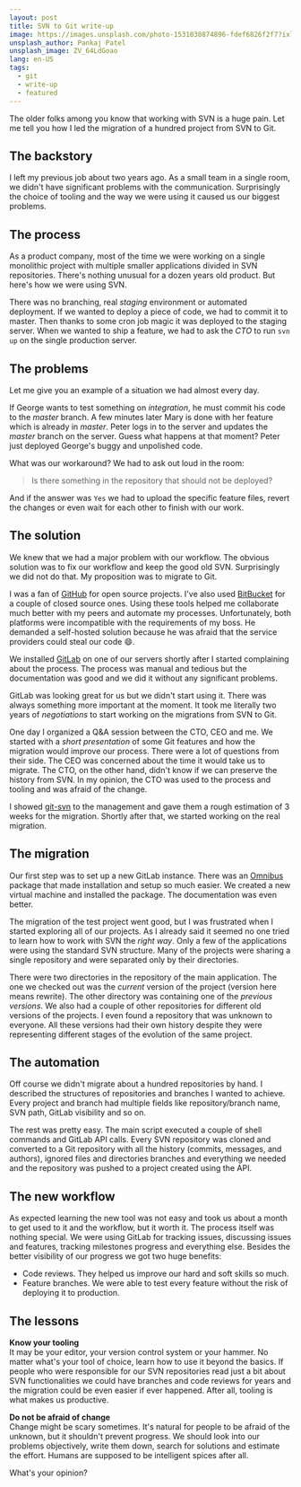 ```yaml
---
layout: post
title: SVN to Git write-up
image: https://images.unsplash.com/photo-1531030874896-fdef6826f2f7?ixlib=rb-1.2.1&ixid=eyJhcHBfaWQiOjEyMDd9&auto=format&fit=crop&w=1950&q=80
unsplash_author: Pankaj Patel
unsplash_image: ZV_64LdGoao
lang: en-US
tags:
  - git
  - write-up
  - featured
---
```

The older folks among you know that working with SVN is a huge pain. Let me tell you how I led the
migration of a hundred project from SVN to Git.

<!--more-->

## The backstory
I left my previous job about two years ago. As a small team in a single room, we didn't have significant problems with
the communication. Surprisingly the choice of tooling and the way we were using it caused us our biggest problems.

## The process
As a product company, most of the time we were working on a single monolithic project with multiple smaller
applications divided in SVN repositories. There's nothing unusual for a dozen years old product. But here's how we
were using SVN.

There was no branching, real _staging_ environment or automated deployment. If we wanted to deploy a
piece of code, we had to commit it to master. Then thanks to some cron job magic it was deployed to
the staging server. When we wanted to ship a feature, we had to ask the _CTO_ to run `svn up` on the single production
server.

## The problems
Let me give you an example of a situation we had almost every day.

If George wants to test something on _integration_, he must commit his code to the _master_ branch. A few minutes later
Mary is done with her feature which is already in _master_. Peter logs in to the server and updates
the _master_ branch on the server. Guess what happens at that moment? Peter just deployed George's buggy and unpolished
code.

What was our workaround? We had to ask out loud in the room:

> Is there something in the repository that should not be deployed?

And if the answer was `Yes` we had to upload the specific feature files, revert the changes or even wait for each other
to finish with our work.

## The solution
We knew that we had a major problem with our workflow. The obvious solution was to fix our workflow and keep the good
old SVN. Surprisingly we did not do that. My proposition was to migrate to Git.

I was a fan of [GitHub](https://github.com/) for open source projects. I've also used
[BitBucket](https://bitbucket.org/) for a couple of closed source ones. Using these tools helped me collaborate much
better with my peers and automate my processes. Unfortunately, both platforms were incompatible with the requirements
of my boss. He demanded a self-hosted solution because he was afraid that the service providers
could steal our code :smile:.

We installed [GitLab](https://about.gitlab.com/) on one of our servers shortly after I started complaining about the
process. The process was manual and tedious but the documentation was good and we did it without any significant
problems.

GitLab was looking great for us but we didn't start using it. There was always something more important at the moment.
It took me literally two years of _negotiations_ to start working on the migrations from SVN to Git.

One day I organized a Q&A session between the CTO, CEO and me. We started with a _short presentation_ of some Git
features and how the migration would improve our process. There were a lot of questions from their side. The CEO was
concerned about the time it would take us to migrate. The CTO, on the other hand, didn't know if we can preserve the
history from SVN. In my opinion, the CTO was used to the process and tooling and was afraid of the change.

I showed [git-svn](https://git-scm.com/docs/git-svn) to the management and gave them a rough estimation of 3 weeks for the
migration. Shortly after that, we started working on the real migration.

## The migration
Our first step was to set up a new GitLab instance. There was an
[Omnibus](https://docs.gitlab.com/omnibus/) package that made installation and setup so much easier. We created a new
virtual machine and installed the package. The documentation was even better.

The migration of the test project went good, but I was frustrated when I started exploring all of our projects. As I
already said it seemed no one tried to learn how to work with SVN the _right way_. Only a few of the applications were
using the standard SVN structure. Many of the projects were sharing a single repository and were separated only by
their directories.

There were two directories in the repository of the main application. The one we checked out was the
_current_ version of the project (version here means rewrite). The other directory was containing
one of the _previous versions_. We also had a couple of other repositories for different old versions of the projects. I
even found a repository that was unknown to everyone. All these versions had their own history despite they were
representing different stages of the evolution of the same project.

## The automation
Off course we didn't migrate about a hundred repositories by hand. I described the structures of repositories and
branches I wanted to achieve. Every project and branch had multiple fields like repository/branch name, SVN path,
GitLab visibility and so on.

The rest was pretty easy. The main script executed a couple of shell commands and GitLab API calls. Every SVN
repository was cloned and converted to a Git repository with all the history (commits, messages, and authors), ignored
files and directories branches and everything we needed and the repository was pushed to a project created using the
API.

## The new workflow
As expected learning the new tool was not easy and took us about a month to get used to it and the workflow, but it
worth it. The process itself was nothing special. We were using GitLab for tracking issues, discussing issues and
features, tracking milestones progress and everything else. Besides the better visibility of our progress we got two
huge benefits:

- Code reviews. They helped us improve our hard and soft skills so much.
- Feature branches. We were able to test every feature without the risk of deploying it to production.

## The lessons
**Know your tooling**<br>
It may be your editor, your version control system or your hammer. No matter what's your tool of choice, learn how to
use it beyond the basics. If people who were responsible for our SVN repositories read just a bit about SVN
functionalities we could have branches and code reviews for years and the migration could be even easier if ever
happened. After all, tooling is what makes us productive.

**Do not be afraid of change**<br>
Change might be scary sometimes. It's natural for people to be afraid of the unknown, but it shouldn't prevent
progress. We should look into our problems objectively, write them down, search for solutions and estimate the effort.
Humans are supposed to be intelligent spices after all.

What's your opinion?
